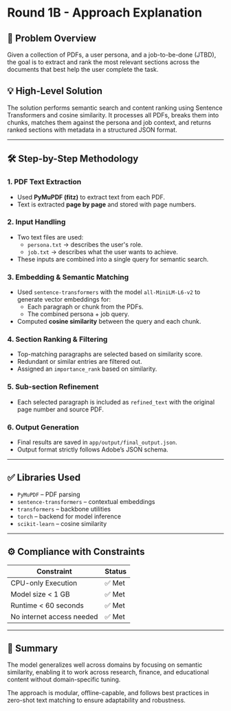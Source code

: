 # Round 1B - Approach Explanation

## 🎯 Problem Overview

Given a collection of PDFs, a user persona, and a job-to-be-done (JTBD), the goal is to extract and rank the most relevant sections across the documents that best help the user complete the task.

## 💡 High-Level Solution

The solution performs semantic search and content ranking using Sentence Transformers and cosine similarity. It processes all PDFs, breaks them into chunks, matches them against the persona and job context, and returns ranked sections with metadata in a structured JSON format.

---

## 🛠️ Step-by-Step Methodology

### 1. PDF Text Extraction
- Used **PyMuPDF (fitz)** to extract text from each PDF.
- Text is extracted **page by page** and stored with page numbers.

### 2. Input Handling
- Two text files are used:
  - `persona.txt` → describes the user's role.
  - `job.txt` → describes what the user wants to achieve.
- These inputs are combined into a single query for semantic search.

### 3. Embedding & Semantic Matching
- Used `sentence-transformers` with the model `all-MiniLM-L6-v2` to generate vector embeddings for:
  - Each paragraph or chunk from the PDFs.
  - The combined persona + job query.
- Computed **cosine similarity** between the query and each chunk.

### 4. Section Ranking & Filtering
- Top-matching paragraphs are selected based on similarity score.
- Redundant or similar entries are filtered out.
- Assigned an `importance_rank` based on similarity.

### 5. Sub-section Refinement
- Each selected paragraph is included as `refined_text` with the original page number and source PDF.

### 6. Output Generation
- Final results are saved in `app/output/final_output.json`.
- Output format strictly follows Adobe’s JSON schema.

---

## ✅ Libraries Used

- `PyMuPDF` – PDF parsing
- `sentence-transformers` – contextual embeddings
- `transformers` – backbone utilities
- `torch` – backend for model inference
- `scikit-learn` – cosine similarity

---

## ⚙️ Compliance with Constraints

| Constraint                    | Status      |
|------------------------------|-------------|
| CPU-only Execution           | ✅ Met       |
| Model size < 1 GB            | ✅ Met       |
| Runtime < 60 seconds         | ✅ Met       |
| No internet access needed    | ✅ Met       |

---

## 📌 Summary

The model generalizes well across domains by focusing on semantic similarity, enabling it to work across research, finance, and educational content without domain-specific tuning.

The approach is modular, offline-capable, and follows best practices in zero-shot text matching to ensure adaptability and robustness.
